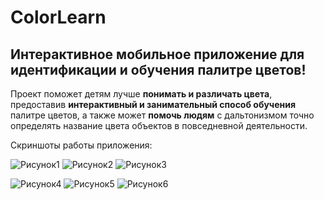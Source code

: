 # ColorLearn
## Интерактивное мобильное приложение для идентификации и обучения палитре цветов!

Проект поможет детям лучше **понимать и различать цвета**, предоставив **интерактивный и занимательный способ обучения** палитре цветов, а также может **помочь людям** с дальтонизмом точно определять название цвета объектов в повседневной деятельности.

Скриншоты работы приложения:

![Рисунок1](https://github.com/Atakashi69/ColorLearn/assets/46533746/a6e7a984-53ac-4d33-8937-434953bb7447)
![Рисунок2](https://github.com/Atakashi69/ColorLearn/assets/46533746/94ab1566-a88a-4c2c-a7c4-9b4d0a026061)
![Рисунок3](https://github.com/Atakashi69/ColorLearn/assets/46533746/356f7e28-2382-4d0f-9cde-ae4f039de8f6)

![Рисунок4](https://github.com/Atakashi69/ColorLearn/assets/46533746/eef1fbbc-cdc5-46f3-807d-9e3b5f553e7f)
![Рисунок5](https://github.com/Atakashi69/ColorLearn/assets/46533746/446af7ce-d32d-43db-bb5e-0391ae57a279)
![Рисунок6](https://github.com/Atakashi69/ColorLearn/assets/46533746/9d5a9cb7-7853-49d1-b073-0f4034265b56)
